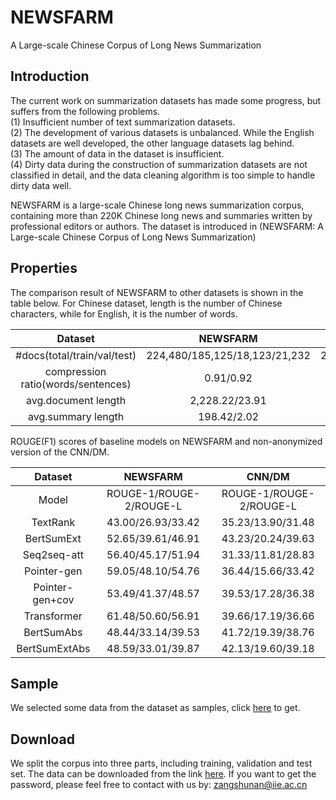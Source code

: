 # NEWSFARM
A Large-scale Chinese Corpus of Long News Summarization
## Introduction
The current work on summarization datasets has made some progress, but suffers from the following problems.   
(1) Insufficient number of text summarization datasets.     
(2) The development of various datasets is unbalanced. While the English datasets are well developed, the other language datasets lag behind.   
(3) The amount of data in the dataset is insufficient.   
(4) Dirty data during the construction of summarization datasets are not classified in detail, and the data cleaning algorithm is too simple to handle dirty data well.

NEWSFARM is a large-scale Chinese long news summarization corpus, containing more than 220K Chinese long news and summaries written by professional editors or authors.
The dataset is introduced in (NEWSFARM: A Large-scale Chinese Corpus of Long News Summarization)

## Properties
The comparison result of NEWSFARM to other datasets is shown in the table below. For Chinese dataset, length is the number of Chinese characters, while for English, it is the number of words.

| Dataset | NEWSFARM | LCSTS | CNN/DM |
| :---: | :---: | :---: | :---: |
| #docs(total/train/val/test) | 224,480/185,125/18,123/21,232 | 2,412,163/2,400,391/10,666/1,106 | 312,085/287,227/13,368/11,490 |
| compression ratio(words/sentences) | 0.91/0.92 | 0.83/0.90 | 0.93/0.88 |
| avg.document length | 2,228.22/23.91 | 108.80/10.13 | 687.09/31.66 |
| avg.summary length | 198.42/2.02 | 19.00/1.00 | 48.49/3.73 |

ROUGE(F1) scores of baseline models on NEWSFARM and non-anonymized version of the CNN/DM.

| Dataset | NEWSFARM | CNN/DM |
| :---: | :---: | :---: |
| Model   |ROUGE-1/ROUGE-2/ROUGE-L|ROUGE-1/ROUGE-2/ROUGE-L|
|TextRank |43.00/26.93/33.42|35.23/13.90/31.48|
|BertSumExt|52.65/39.61/46.91|43.23/20.24/39.63|
|Seq2seq-att|56.40/45.17/51.94|31.33/11.81/28.83|
|Pointer-gen|59.05/48.10/54.76|36.44/15.66/33.42|
|Pointer-gen+cov|53.49/41.37/48.57|39.53/17.28/36.38|
|Transformer|61.48/50.60/56.91|39.66/17.19/36.66|
|BertSumAbs|48.44/33.14/39.53|41.72/19.39/38.76|
|BertSumExtAbs|48.59/33.01/39.87|42.13/19.60/39.18|

## Sample
We selected some data from the dataset as samples, click [here](NEWSFARM_SAMPLE.tgt,NEWSFARM_SAMPLE.src) to get.

## Download
We split the corpus into three parts, including training, validation and test set. The data can be downloaded from the link [here](https://pan.baidu.com/s/1fWg-zdACqUE_DxNHRnbjNw). If you want to get the password, please feel free to contact with us by: zangshunan@iie.ac.cn

